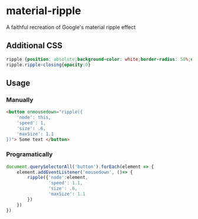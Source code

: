 # material-ripple
A faithful recreation of Google's material ripple effect

## Additional CSS
```css
ripple {position: absolute;background-color: white;border-radius: 50%;opacity: .3}
ripple.ripple-closing{opacity:0}
```
## Usage
### Manually
```html
<button onmousedown="ripple({
	'node': this,
	'speed': 1,
	'size': .6,
	'maxSize': 1.1
})"> Some text </button>
```

### Programatically
```javascript
document.querySelectorAll('button').forEach(element => {
	element.addEventListener('mousedown', ()=> {
		ripple({'node':element,
				'speed': 1.1,
				'size': .6,
				'maxSize': 1.1
		})
	})
})
```
